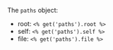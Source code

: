 The `paths` object:

* root: `<% get('paths').root %>`
* self: `<% get('paths').self %>`
* file: `<% get('paths').file %>`